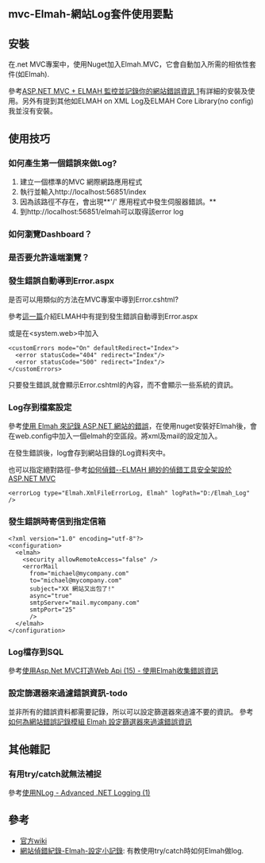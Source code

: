 mvc-Elmah-網站Log套件使用要點
------

## 安裝
在.net MVC專案中，使用Nuget加入Elmah.MVC，它會自動加入所需的相依性套件(如Elmah).

參考[ASP.NET MVC + ELMAH 監控並記錄你的網站錯誤資訊 1](http://kevintsengtw.blogspot.tw/2011/10/aspnet-mvc-elmah-1.html#.VGVWF_mUdGY)有詳細的安裝及使用。另外有提到其他如ELMAH on XML Log及ELMAH Core Library(no config)我並沒有安裝。

## 使用技巧

### 如何產生第一個錯誤來做Log?
1. 建立一個標準的MVC 網際網路應用程式
2. 執行並輸入http://localhost:56851/index
3. 因為該路徑不存在，會出現**'/' 應用程式中發生伺服器錯誤。**
4. 到http://localhost:56851/elmah可以取得該error log

### 如何瀏覽Dashboard？

### 是否要允許遠端瀏覽？

### 發生錯誤自動導到Error.aspx
是否可以用類似的方法在MVC專案中導到Error.cshtml?

參考[這一篇](http://www.dotblogs.com.tw/ricochen/archive/2010/03/10/13960.aspx)介紹ELMAH中有提到發生錯誤自動導到Error.aspx

或是在<system.web>中加入

    <customErrors mode="On" defaultRedirect="Index">
      <error statusCode="404" redirect="Index"/>
      <error statusCode="500" redirect="Index"/>
    </customErrors>

只要發生錯誤,就會顯示Error.cshtml的內容，而不會顯示一些系統的資訊。



### Log存到檔案設定
參考[使用 Elmah 來記錄 ASP.NET 網站的錯誤](http://huan-lin.blogspot.com/2013/02/something-about-elmah-error-logging.html)，在使用nuget安裝好Elmah後，會在web.config中加入一個elmah的空區段。將xml及mail的設定加入。
	<?xml version="1.0" encoding="utf-8"?>
	<configuration>
	  <elmah>
	    <security allowRemoteAccess="false" />
	    <errorLog type="Elmah.XmlFileErrorLog, Elmah" logPath="~/Log/Error" />
	  </elmah>
	</configuration>

在發生錯誤後，log會存到網站目錄的Log資料夾中。

也可以指定絕對路徑-參考[如何偵錯--ELMAH 絕妙的偵錯工具安全架設於ASP.NET MVC](http://demo.tc/Post/606)

	<errorLog type="Elmah.XmlFileErrorLog, Elmah" logPath="D:/Elmah_Log" />   

### 發生錯誤時寄信到指定信箱

	<?xml version="1.0" encoding="utf-8"?>
	<configuration>
	  <elmah>
	    <security allowRemoteAccess="false" />
	    <errorMail
	      from="michael@mycompany.com"
	      to="michael@mycompany.com"
	      subject="XX 網站又出包了!"
	      async="true"     
	      smtpServer="mail.mycompany.com"
	      smtpPort="25"
	      />
	  </elmah>
	</configuration>

### Log檔存到SQL
參考[使用Asp.Net MVC打造Web Api (15) - 使用Elmah收集錯誤資訊](http://kirkchen.logdown.com/posts/147650-using-aspnet-mvc-to-build-web-api-15-use-elmah-to-collect-error-messages)

### 設定篩選器來過濾錯誤資訊-todo
並非所有的錯誤資料都需要記錄，所以可以設定篩選器來過濾不要的資訊。 參考[如何為網站錯誤記錄模組 Elmah 設定篩選器來過濾錯誤資訊](http://coding.anyun.tw/2012/02/23/elmah-errorfilter/)

## 其他雜記

### 有用try/catch就無法補捉
參考[使用NLog - Advanced .NET Logging (1)](http://kevintsengtw.blogspot.tw/2011/10/nlog-advanced-net-logging-1.html#.VGqSufmUdGY)


## 參考
* [官方wiki](https://code.google.com/p/elmah/wiki/DotNetSlackersArticle)
* [網站偵錯紀錄-Elmah-設定小記錄](http://www.dotblogs.com.tw/c5todo/archive/2013/10/16/124499.aspx): 有教使用try/catch時如何Elmah做log.

